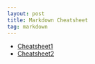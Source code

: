 ```yaml
---
layout: post
title: Markdown Cheatsheet
tag: markdown
---
```


- [Cheatsheet1](https://github.com/adam-p/markdown-here/wiki/Markdown-Cheatsheet)
- [Cheatsheet2](https://simhyejin.github.io/2016/06/30/Markdown-syntax/#code-blocks)
